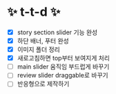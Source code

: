 <h1> ✨ t-t-d ✨ </h1>

- [x] story section slider 기능 완성
- [x] 하단 배너, 푸터 완성
- [x] 이미지 폴더 정리
- [x] 새로고침하면 top부터 보여지게 처리
- [ ] main slider 움직임 부드럽게 바꾸기
- [ ] review slider draggable로 바꾸기
- [ ] 반응형으로 제작하기
